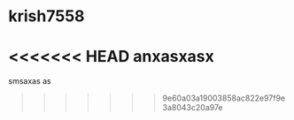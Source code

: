 # krish7558

<<<<<<< HEAD
anxasxasx
=======
smsaxas as 
>>>>>>> 9e60a03a19003858ac822e97f9e3a8043c20a97e
